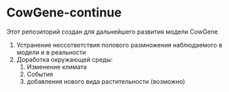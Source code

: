 # CowGene-continue
Этот репозиторий создан для дальнейшего развития модели CowGene
  1. Устранение нессответствия полового размножения наблюдаемого в модели и в реальности
  2. Доработка окружающей среды:
     1. Изменение климата
     2. События
     3. добавления нового вида растительности (возможно)
